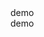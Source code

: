 <div class="relative bg-red-400/20 p-4 h-32">
demo
<div class="absolute bottom-0 bg-red-200 p-2 right-0 rounded-lg shadow-lg ">
		demo
</div>
</div>